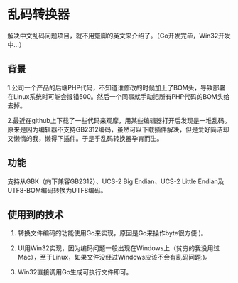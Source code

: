 # 乱码转换器

解决中文乱码问题项目，就不用蹩脚的英文来介绍了。（Go开发完毕，Win32开发中...）

## 背景

1.公司一个产品的后端PHP代码，不知道谁修改的时候加上了BOM头，导致部署在Linux系统时可能会报错500。然后一个同事就手动把所有PHP代码的BOM头给去掉。

2.最近在github上下载了一些代码来观摩，用某些编辑器打开后发现是一堆乱码。原来是因为编辑器不支持GB2312编码，虽然可以下载插件解决，但是爱好简洁却又懒惰的我，懒得下插件。于是乎乱码转换器孕育而生。

## 功能

支持从GBK（向下兼容GB2312）、UCS-2 Big Endian、UCS-2 Little Endian及UTF8-BOM编码转换为UTF8编码。

## 使用到的技术

1. 转换文件编码的功能使用Go来实现，原因是Go来操作byte很方便:)。

2. UI用Win32实现，因为编码问题一般出现在Windows上（贫穷的我没用过Mac），至于Linux，如果文件没经过Windows应该不会有乱码问题:)。
3. Win32直接调用Go生成可执行文件即可。